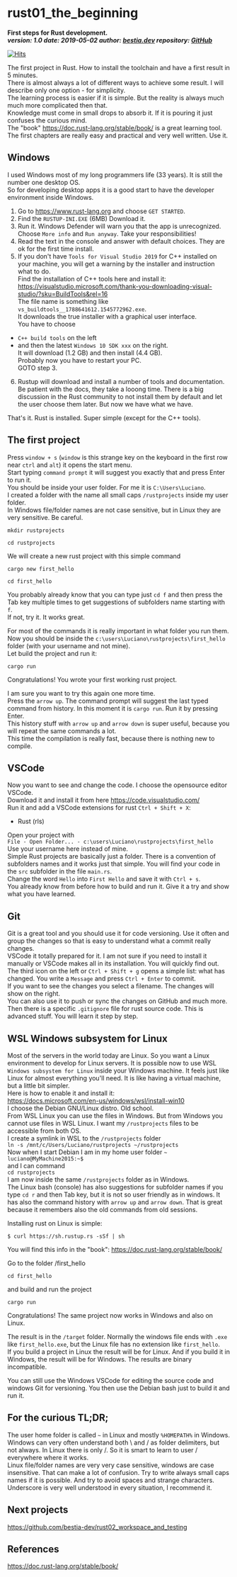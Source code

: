 # rust01_the_beginning  

**First steps for Rust development.**  
***version: 1.0  date: 2019-05-02 author: [bestia.dev](https://bestia.dev) repository: [GitHub](https://github.com/bestia-dev/rust01_the_beginning)***  

[![Hits](https://hits.seeyoufarm.com/api/count/incr/badge.svg?url=https%3A%2F%2Fgithub.com%2Fbestia-dev%2Frust01_the_beginning&count_bg=%2379C83D&title_bg=%23555555&icon=&icon_color=%23E7E7E7&title=hits&edge_flat=false)](https://hits.seeyoufarm.com)

The first project in Rust. How to install the toolchain and have a first result in 5 minutes.  
There is almost always a lot of different ways to achieve some result. I will describe only one option - for simplicity.  
The learning process is easier if it is simple. But the reality is always much much more complicated then that.  
Knowledge must come in small drops to absorb it. If it is pouring it just confuses the curious mind.  
The "book" https://doc.rust-lang.org/stable/book/ is a great learning tool. The first chapters are really easy and practical and very well written. Use it.   
## Windows  
I used Windows most of my long programmers life (33 years). It is still the number one desktop OS.  
So for developing desktop apps it is a good start to have the developer environment inside Windows.  
1. Go to https://www.rust-lang.org and choose `GET STARTED`.  
2. Find the `RUSTUP-INI.EXE` (6MB) Download it.  
3. Run it. Windows Defender will warn you that the app is unrecognized. Choose `More info` and `Run anyway`. Take your responsibilities!  
4. Read the text in the console and answer with default choices. They are ok for the first time install.  
5. If you don't have `Tools for Visual Studio 2019` for C++ installed on your machine, you will get a warning by the installer and instruction what to do.  
Find the installation of C++ tools here and install it:  
https://visualstudio.microsoft.com/thank-you-downloading-visual-studio/?sku=BuildTools&rel=16  
The file name is something like `vs_buildtools__1788641612.1545772962.exe`.  
It downloads the true installer with a graphical user interface.  
You have to choose 
- `C++ build tools` on the left 
- and then the latest `Windows 10 SDK xxx` on the right.  
It will download (1.2 GB) and then install (4.4 GB).  
Probably now you have to restart your PC.  
GOTO step 3.  
6. Rustup will download and install a number of tools and documentation. Be patient with the docs, they take a looong time. There is a big discussion in the Rust community to not install them by default and let the user choose them later. But now we have what we have.  
  
That's it. Rust is installed. Super simple (except for the C++ tools).  
  
## The first project  
Press `window + s` (`window` is this strange key on the keyboard in the first row near `ctrl` and `alt`) it opens the start menu.  
Start typing `command prompt` it will suggest you exactly that and press Enter to run it.  
You should be inside your user folder. For me it is `C:\Users\Luciano`.  
I created a folder with the name all small caps `/rustprojects` inside my user folder.  
In Windows file/folder names are not case sensitive, but in Linux they are very sensitive. Be careful.  
```
mkdir rustprojects
```  
```
cd rustprojects
```  
We will create a new rust project with this simple command  
```
cargo new first_hello
```  
```
cd first_hello
```  
You probably already know that you can type just `cd f` and then press the Tab key multiple times to get suggestions of subfolders name starting with `f`.  
If not, try it. It works great.  
  
For most of the commands it is really important in what folder you run them. Now you should be inside the `c:\users\Luciano\rustprojects\first_hello` folder (with your username and not mine).  
Let build the project and run it:  
```
cargo run
```  
Congratulations! You wrote your first working rust project.  
  
I am sure you want to try this again one more time.  
Press the `arrow up`. The command prompt will suggest the last typed command from history. In this moment it is `cargo run`. Run it by pressing Enter.  
This history stuff with `arrow up` and `arrow down` is super useful, because you will repeat the same commands a lot.  
This time the compilation is really fast, because there is nothing new to compile.  
## VSCode
Now you want to see and change the code. I choose the opensource editor VSCode.  
Download it and install it from here https://code.visualstudio.com/  
Run it and add a VSCode extensions for rust `Ctrl + Shift + X`:
- Rust (rls)
  
Open your project with  
`File - Open Folder... - c:\users\Luciano\rustprojects\first_hello`  
Use your username here instead of mine.  
Simple Rust projects are basically just a folder. There is a convention of subfolders names and it works just that simple. You will find your code in the `src` subfolder in the file `main.rs`.  
Change the word `Hello` into `First Hello` and save it with `Ctrl + s`.  
You already know from before how to build and run it. Give it a try and show what you have learned.  
## Git
Git is a great tool and you should use it for code versioning. Use it often and group the changes so that is easy to understand what a commit really changes.  
VSCode it totally prepared for it. I am not sure if you need to install it manually or VSCode makes all in its installation. You will quickly find out.  
The third icon on the left or `Ctrl + Shift + g` opens a simple list: what has changed. You write a `Message` and press `Ctrl + Enter` to commit.  
If you want to see the changes you select a filename. The changes will show on the right.  
You can also use it to push or sync the changes on GitHub and much more. Then there is a specific `.gitignore` file for rust source code. This is advanced stuff. You will learn it step by step.  

## WSL Windows subsystem for Linux
Most of the servers in the world today are Linux. So you want a Linux environment to develop for Linux servers. It is possible now to use WSL `Windows subsystem for Linux` inside your Windows machine. It feels just like Linux for almost everything you'll need. It is like having a virtual machine, but a little bit simpler.  
Here is how to enable it and install it:  
https://docs.microsoft.com/en-us/windows/wsl/install-win10  
I choose the Debian GNU/Linux distro. Old school.  
From WSL Linux you can use the files in Windows. But from Windows you cannot use files in WSL Linux. I want my `/rustprojects` files to be accessible from both OS.  
I create a symlink in WSL to the `/rustprojects` folder  
`ln -s /mnt/c/Users/Luciano/rustprojects ~/rustprojects`  
Now when I start Debian I am in my home user folder `~`  
`luciano@MyMachine2015:~$`  
and I can command  
`cd rustprojects`  
I am now inside the same `/rustprojects` folder as in Windows.  
The Linux bash (console) has also suggestions for subfolder names if you type `cd r` and then Tab key, but it is not so user friendly as in windows. It has also the command history with `arrow up` and `arrow down`. That is great because it remembers also the old commands from old sessions.  
  
Installing rust on Linux is simple:  
```
$ curl https://sh.rustup.rs -sSf | sh
```  
You will find this info in the "book": https://doc.rust-lang.org/stable/book/  
  
Go to the folder /first_hello  
```
cd first_hello
```  
and build and run the project  
```
cargo run
```  
Congratulations! The same project now works in Windows and also on Linux.  
  
The result is in the `/target` folder. Normally the windows file ends with `.exe` like `first_hello.exe`, but the Linux file has no extension like `first_hello`.  
If you build a project in Linux the result will be for Linux. And if you build it in Windows, the result will be for Windows. The results are binary incompatible.  
  
You can still use the Windows VSCode for editing the source code and windows Git for versioning. You then use the Debian bash just to build it and run it.  
## For the curious TL;DR;  
The user home folder is called `~` in Linux and mostly `%HOMEPATH%` in Windows.  
Windows can very often understand both \ and / as folder delimiters, but not always. In Linux there is only /. So it is smart to learn to user / everywhere where it works.  
Linux file/folder names are very very case sensitive, windows are case insensitive. That can make a lot of confusion. Try to write always small caps names if it is possible. And try to avoid spaces and strange characters. Underscore is very well understood in every situation, I recommend it.  
## Next projects
https://github.com/bestia-dev/rust02_workspace_and_testing  
## References
https://doc.rust-lang.org/stable/book/  
  

